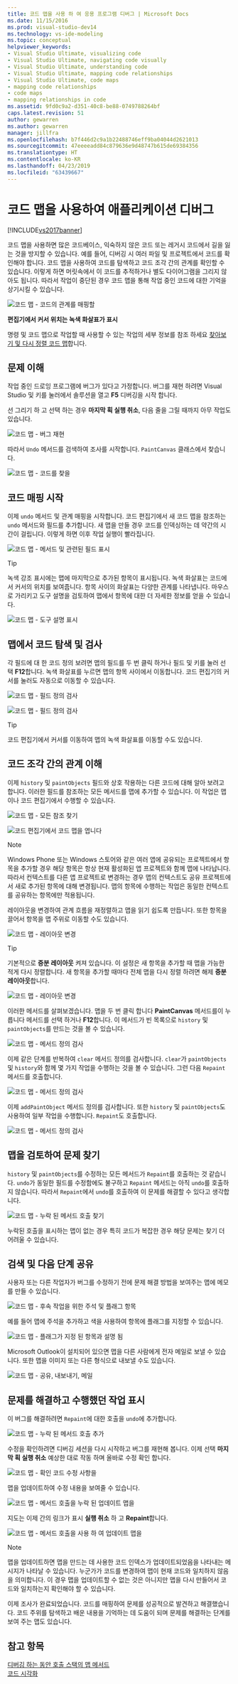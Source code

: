 ```yaml
---
title: 코드 맵을 사용 하 여 응용 프로그램 디버그 | Microsoft Docs
ms.date: 11/15/2016
ms.prod: visual-studio-dev14
ms.technology: vs-ide-modeling
ms.topic: conceptual
helpviewer_keywords:
- Visual Studio Ultimate, visualizing code
- Visual Studio Ultimate, navigating code visually
- Visual Studio Ultimate, understanding code
- Visual Studio Ultimate, mapping code relationships
- Visual Studio Ultimate, code maps
- mapping code relationships
- code maps
- mapping relationships in code
ms.assetid: 9fd0c9a2-d351-40c8-be88-0749788264bf
caps.latest.revision: 51
author: gewarren
ms.author: gewarren
manager: jillfra
ms.openlocfilehash: b7f446d2c9a1b22488746eff9ba04044d2621013
ms.sourcegitcommit: 47eeeeadd84c879636e9d48747b615de69384356
ms.translationtype: HT
ms.contentlocale: ko-KR
ms.lasthandoff: 04/23/2019
ms.locfileid: "63439667"
---
```

# <a name="use-code-maps-to-debug-your-applications"></a>코드 맵을 사용하여 애플리케이션 디버그
[!INCLUDE[vs2017banner](../includes/vs2017banner.md)]

코드 맵을 사용하면 많은 코드베이스, 익숙하지 않은 코드 또는 레거시 코드에서 길을 잃는 것을 방지할 수 있습니다. 예를 들어, 디버깅 시 여러 파일 및 프로젝트에서 코드를 확인해야 합니다. 코드 맵을 사용하여 코드를 탐색하고 코드 조각 간의 관계를 확인할 수 있습니다. 이렇게 하면 머릿속에서 이 코드를 추적하거나 별도 다이어그램을 그리지 않아도 됩니다. 따라서 작업이 중단된 경우 코드 맵을 통해 작업 중인 코드에 대한 기억을 상기시킬 수 있습니다.  
  
 ![코드 맵 &#45; 코드의 관계를 매핑할](../modeling/media/codemapstoryboardpaint.png "CodeMapStoryboardPaint")  
  
 **편집기에서 커서 위치는 녹색 화살표가 표시**  
  
 명령 및 코드 맵으로 작업할 때 사용할 수 있는 작업의 세부 정보를 참조 하세요 [찾아보기 및 다시 정렬 코드 맵](../modeling/browse-and-rearrange-code-maps.md)합니다.  
  
## <a name="understand-the-problem"></a>문제 이해  
 작업 중인 드로잉 프로그램에 버그가 있다고 가정합니다. 버그를 재현 하려면 Visual Studio 및 키를 눌러에서 솔루션을 열고 **F5** 디버깅을 시작 합니다.  
  
 선 그리기 하 고 선택 하는 경우 **마지막 획 실행 취소**, 다음 줄을 그릴 때까지 아무 작업도 있습니다.  
  
 ![코드 맵 &#45; 버그 재현](../modeling/media/codemapstoryboardpaint0.png "CodeMapStoryboardPaint0")  
  
 따라서 `Undo` 메서드를 검색하여 조사를 시작합니다. `PaintCanvas` 클래스에서 찾습니다.  
  
 ![코드 맵 &#45; 코드를 찾을](../modeling/media/codemapstoryboardpaint1.png "CodeMapStoryboardPaint1")  
  
## <a name="start-mapping-the-code"></a>코드 매핑 시작  
 이제 `undo` 메서드 및 관계 매핑을 시작합니다. 코드 편집기에서 새 코드 맵을 참조하는 `undo` 메서드와 필드를 추가합니다. 새 맵을 만들 경우 코드를 인덱싱하는 데 약간의 시간이 걸립니다. 이렇게 하면 이후 작업 실행이 빨라집니다.  
  
 ![코드 맵 &#45; 메서드 및 관련된 필드 표시](../modeling/media/codemapstoryboardpaint3.png "CodeMapStoryboardPaint3")  
  
> [!TIP]
> 녹색 강조 표시에는 맵에 마지막으로 추가된 항목이 표시됩니다. 녹색 화살표는 코드에서 커서의 위치를 보여줍니다. 항목 사이의 화살표는 다양한 관계를 나타냅니다. 마우스로 가리키고 도구 설명을 검토하여 맵에서 항목에 대한 더 자세한 정보를 얻을 수 있습니다.  
  
 ![코드 맵 &#45; 도구 설명 표시](../modeling/media/codemapstoryboardpaint4.png "CodeMapStoryboardPaint4")  
  
## <a name="navigate-and-examine-code-from-the-map"></a>맵에서 코드 탐색 및 검사  
 각 필드에 대 한 코드 정의 보려면 맵의 필드를 두 번 클릭 하거나 필드 및 키를 눌러 선택 **F12**합니다. 녹색 화살표를 누르면 맵의 항목 사이에서 이동합니다. 코드 편집기의 커서를 눌러도 자동으로 이동할 수 있습니다.  
  
 ![코드 맵 &#45; 필드 정의 검사](../modeling/media/codemapstoryboardpaint5.png "CodeMapStoryboardPaint5")  
  
 ![코드 맵 &#45; 필드 정의 검사](../modeling/media/codemapstoryboardpaint5a.png "CodeMapStoryboardPaint5A")  
  
> [!TIP]
> 코드 편집기에서 커서를 이동하여 맵의 녹색 화살표를 이동할 수도 있습니다.  
  
## <a name="understand-relationships-between-pieces-of-code"></a>코드 조각 간의 관계 이해  
 이제 `history` 및 `paintObjects` 필드와 상호 작용하는 다른 코드에 대해 알아 보려고 합니다. 이러한 필드를 참조하는 모든 메서드를 맵에 추가할 수 있습니다. 이 작업은 맵이나 코드 편집기에서 수행할 수 있습니다.  
  
 ![코드 맵 &#45; 모든 참조 찾기](../modeling/media/codemapstoryboardpaint6.png "CodeMapStoryboardPaint6")  
  
 ![코드 편집기에서 코드 맵을 엽니다](../modeling/media/codemapstoryboardpaint6a.PNG "CodeMapStoryboardPaint6A")  
  
> [!NOTE]
> Windows Phone 또는 Windows 스토어와 같은 여러 앱에 공유되는 프로젝트에서 항목을 추가할 경우 해당 항목은 항상 현재 활성화된 앱 프로젝트와 함께 맵에 나타납니다. 따라서 컨텍스트를 다른 앱 프로젝트로 변경하는 경우 맵의 컨텍스트도 공유 프로젝트에서 새로 추가된 항목에 대해 변경됩니다. 맵의 항목에 수행하는 작업은 동일한 컨텍스트를 공유하는 항목에만 적용됩니다.  
  
 레이아웃을 변경하여 관계 흐름을 재정렬하고 맵을 읽기 쉽도록 만듭니다. 또한 항목을 끌어서 항목을 맵 주위로 이동할 수도 있습니다.  
  
 ![코드 맵 &#45; 레이아웃 변경](../modeling/media/codemapstoryboardpaint7a.png "CodeMapStoryboardPaint7A")  
  
> [!TIP]
> 기본적으로 **증분 레이아웃** 켜져 있습니다. 이 설정은 새 항목을 추가할 때 맵을 가능한 적게 다시 정렬합니다. 새 항목을 추가할 때마다 전체 맵을 다시 정렬 하려면 해제 **증분 레이아웃**합니다.  
  
 ![코드 맵 &#45; 레이아웃 변경](../modeling/media/codemapstoryboardpaint7.png "CodeMapStoryboardPaint7")  
  
 이러한 메서드를 살펴보겠습니다. 맵을 두 번 클릭 합니다 **PaintCanvas** 메서드를이 누릅니다 메서드를 선택 하거나 **F12**합니다. 이 메서드가 빈 목록으로 `history` 및 `paintObjects`를 만드는 것을 볼 수 있습니다.  
  
 ![코드 맵 &#45; 메서드 정의 검사](../modeling/media/codemapstoryboardpaint8.png "CodeMapStoryboardPaint8")  
  
 이제 같은 단계를 반복하여 `clear` 메서드 정의를 검사합니다. `clear`가 `paintObjects` 및 `history`와 함께 몇 가지 작업을 수행하는 것을 볼 수 있습니다. 그런 다음 `Repaint` 메서드를 호출합니다.  
  
 ![코드 맵 &#45; 메서드 정의 검사](../modeling/media/codemapstoryboardpaint9.png "CodeMapStoryboardPaint9")  
  
 이제 `addPaintObject` 메서드 정의를 검사합니다. 또한 `history` 및 `paintObjects`도 사용하여 일부 작업을 수행합니다. `Repaint`도 호출합니다.  
  
 ![코드 맵 &#45; 메서드 정의 검사](../modeling/media/codemapstoryboardpaint10.png "CodeMapStoryboardPaint10")  
  
## <a name="find-the-problem-by-examining-the-map"></a>맵을 검토하여 문제 찾기  
 `history` 및 `paintObjects`를 수정하는 모든 메서드가 `Repaint`를 호출하는 것 같습니다. `undo`가 동일한 필드를 수정함에도 불구하고 `Repaint` 메서드는 아직 `undo`를 호출하지 않습니다. 따라서 `Repaint`에서 `undo`를 호출하여 이 문제를 해결할 수 있다고 생각합니다.  
  
 ![코드 맵 &#45; 누락 된 메서드 호출 찾기](../modeling/media/codemapstoryboardpaint11.png "CodeMapStoryboardPaint11")  
  
 누락된 호출을 표시하는 맵이 없는 경우 특히 코드가 복잡한 경우 해당 문제는 찾기 더 어려울 수 있습니다.  
  
## <a name="share-your-discovery-and-next-steps"></a>검색 및 다음 단계 공유  
 사용자 또는 다른 작업자가 버그를 수정하기 전에 문제 해결 방법을 보여주는 맵에 메모를 만들 수 있습니다.  
  
 ![코드 맵 &#45; 후속 작업을 위한 주석 및 플래그 항목](../modeling/media/codemapstoryboardpaint12.png "CodeMapStoryboardPaint12")  
  
 예를 들어 맵에 주석을 추가하고 색을 사용하여 항목에 플래그를 지정할 수 있습니다.  
  
 ![코드 맵 &#45; 플래그가 지정 된 항목과 설명 됨](../modeling/media/codemapstoryboardpaint12a.png "CodeMapStoryboardPaint12A")  
  
 Microsoft Outlook이 설치되어 있으면 맵을 다른 사람에게 전자 메일로 보낼 수 있습니다. 또한 맵을 이미지 또는 다른 형식으로 내보낼 수도 있습니다.  
  
 ![코드 맵 &#45; 공유, 내보내기, 메일](../modeling/media/codemapstoryboardpaint13.png "CodeMapStoryboardPaint13")  
  
## <a name="fix-the-problem-and-show-what-you-did"></a>문제를 해결하고 수행했던 작업 표시  
 이 버그를 해결하려면 `Repaint`에 대한 호출을 `undo`에 추가합니다.  
  
 ![코드 맵 &#45; 누락 된 메서드 호출 추가](../modeling/media/codemapstoryboardpaint14.png "CodeMapStoryboardPaint14")  
  
 수정을 확인하려면 디버깅 세션을 다시 시작하고 버그를 재현해 봅니다. 이제 선택 **마지막 획 실행 취소** 예상한 대로 작동 하며 올바로 수정 확인 합니다.  
  
 ![코드 맵 &#45; 확인 코드 수정 사항을](../modeling/media/codemapstoryboardpaint15.png "CodeMapStoryboardPaint15")  
  
 맵을 업데이트하여 수정 내용을 보여줄 수 있습니다.  
  
 ![코드 맵 &#45; 메서드 호출을 누락 된 업데이트 맵을](../modeling/media/codemapstoryboardpaint16.png "CodeMapStoryboardPaint16")  
  
 지도는 이제 간의 링크가 표시 **실행 취소** 하 고 **Repaint**합니다.  
  
 ![코드 맵 &#45; 메서드 호출을 사용 하 여 업데이트 맵을](../modeling/media/codemapstoryboardpaint17.png "CodeMapStoryboardPaint17")  
  
> [!NOTE]
> 맵을 업데이트하면 맵을 만드는 데 사용한 코드 인덱스가 업데이트되었음을 나타내는 메시지가 나타날 수 있습니다. 누군가가 코드를 변경하여 맵이 현재 코드와 일치하지 않음을 의미합니다. 이 경우 맵을 업데이트할 수 없는 것은 아니지만 맵을 다시 만들어서 코드와 일치하는지 확인해야 할 수 있습니다.  
  
 이제 조사가 완료되었습니다. 코드를 매핑하여 문제를 성공적으로 발견하고 해결했습니다. 코드 주위를 탐색하고 배운 내용을 기억하는 데 도움이 되며 문제를 해결하는 단계를 보여 주는 맵도 있습니다.  
  
## <a name="see-also"></a>참고 항목  
 [디버깅 하는 동안 호출 스택의 맵 메서드](../debugger/map-methods-on-the-call-stack-while-debugging-in-visual-studio.md)   
 [코드 시각화](../modeling/visualize-code.md)
